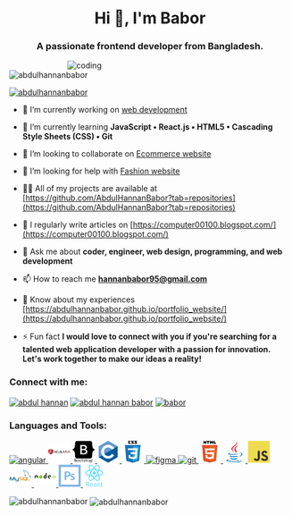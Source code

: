 <h1 align="center">Hi 👋, I'm Babor</h1>
<h3 align="center">A passionate frontend developer from Bangladesh.</h3>

<img align="right" alt="coding" width="400" src="[https://www.google.com/url?sa=i&url=https%3A%2F%2Fgfycat.com%2Fkinddistortedirrawaddydolphin&psig=AOvVaw1A3DtBoiER4CWu9Nn-_5KZ&ust=1686148013240000&source=images&cd=vfe&ved=0CBEQjRxqFwoTCOir_v3srv8CFQAAAAAdAAAAABAR](https://www.google.com/url?sa=i&url=https%3A%2F%2Fgifer.com%2Fen%2FJ4x&psig=AOvVaw11HHHzEZMP68-ecqRe1cL0&ust=1686148130580000&source=images&cd=vfe&ved=0CBEQjRxqFwoTCPiT-LTtrv8CFQAAAAAdAAAAABAv)">


<p align="left"> <img src="https://komarev.com/ghpvc/?username=abdulhannanbabor&label=Profile%20views&color=0e75b6&style=flat" alt="abdulhannanbabor" /> </p>

<p align="left"> <a href="https://github.com/ryo-ma/github-profile-trophy"><img src="https://github-profile-trophy.vercel.app/?username=abdulhannanbabor" alt="abdulhannanbabor" /></a> </p>

- 🔭 I’m currently working on [web development](https://abdulhannanbabor.github.io/portfolio_website/)

- 🌱 I’m currently learning **JavaScript • React.js • HTML5 • Cascading Style Sheets (CSS) • Git**

- 👯 I’m looking to collaborate on [Ecommerce website](https://abdulhannanbabor.github.io/Panda_Commerse_website/)

- 🤝 I’m looking for help with [Fashion website](https://abdulhannanbabor.github.io/Penguin-fashion-tailwind/)

- 👨‍💻 All of my projects are available at [https://github.com/AbdulHannanBabor?tab=repositories](https://github.com/AbdulHannanBabor?tab=repositories)

- 📝 I regularly write articles on [https://computer00100.blogspot.com/](https://computer00100.blogspot.com/)

- 💬 Ask me about **coder, engineer, web design, programming, and web development**

- 📫 How to reach me **hannanbabor95@gmail.com**

- 📄 Know about my experiences [https://abdulhannanbabor.github.io/portfolio_website/](https://abdulhannanbabor.github.io/portfolio_website/)

- ⚡ Fun fact **I would love to connect with you if you're searching for a talented web application developer with a passion for innovation. Let's work together to make our ideas a reality!**

<h3 align="left">Connect with me:</h3>
<p align="left">
<a href="https://linkedin.com/in/abdul hannan" target="blank"><img align="center" src="https://raw.githubusercontent.com/rahuldkjain/github-profile-readme-generator/master/src/images/icons/Social/linked-in-alt.svg" alt="abdul hannan" height="30" width="40" /></a>
<a href="https://fb.com/abdul hannan babor" target="blank"><img align="center" src="https://raw.githubusercontent.com/rahuldkjain/github-profile-readme-generator/master/src/images/icons/Social/facebook.svg" alt="abdul hannan babor" height="30" width="40" /></a>
<a href="https://www.youtube.com/c/babor" target="blank"><img align="center" src="https://raw.githubusercontent.com/rahuldkjain/github-profile-readme-generator/master/src/images/icons/Social/youtube.svg" alt="babor" height="30" width="40" /></a>
</p>

<h3 align="left">Languages and Tools:</h3>
<p align="left"> <a href="https://angular.io" target="_blank" rel="noreferrer"> <img src="https://angular.io/assets/images/logos/angular/angular.svg" alt="angular" width="40" height="40"/> </a> <a href="https://angular.io" target="_blank" rel="noreferrer"> <img src="https://raw.githubusercontent.com/devicons/devicon/master/icons/angularjs/angularjs-original-wordmark.svg" alt="angularjs" width="40" height="40"/> </a> <a href="https://getbootstrap.com" target="_blank" rel="noreferrer"> <img src="https://raw.githubusercontent.com/devicons/devicon/master/icons/bootstrap/bootstrap-plain-wordmark.svg" alt="bootstrap" width="40" height="40"/> </a> <a href="https://www.cprogramming.com/" target="_blank" rel="noreferrer"> <img src="https://raw.githubusercontent.com/devicons/devicon/master/icons/c/c-original.svg" alt="c" width="40" height="40"/> </a> <a href="https://www.w3schools.com/css/" target="_blank" rel="noreferrer"> <img src="https://raw.githubusercontent.com/devicons/devicon/master/icons/css3/css3-original-wordmark.svg" alt="css3" width="40" height="40"/> </a> <a href="https://www.figma.com/" target="_blank" rel="noreferrer"> <img src="https://www.vectorlogo.zone/logos/figma/figma-icon.svg" alt="figma" width="40" height="40"/> </a> <a href="https://git-scm.com/" target="_blank" rel="noreferrer"> <img src="https://www.vectorlogo.zone/logos/git-scm/git-scm-icon.svg" alt="git" width="40" height="40"/> </a> <a href="https://www.w3.org/html/" target="_blank" rel="noreferrer"> <img src="https://raw.githubusercontent.com/devicons/devicon/master/icons/html5/html5-original-wordmark.svg" alt="html5" width="40" height="40"/> </a> <a href="https://www.java.com" target="_blank" rel="noreferrer"> <img src="https://raw.githubusercontent.com/devicons/devicon/master/icons/java/java-original.svg" alt="java" width="40" height="40"/> </a> <a href="https://developer.mozilla.org/en-US/docs/Web/JavaScript" target="_blank" rel="noreferrer"> <img src="https://raw.githubusercontent.com/devicons/devicon/master/icons/javascript/javascript-original.svg" alt="javascript" width="40" height="40"/> </a> <a href="https://www.mysql.com/" target="_blank" rel="noreferrer"> <img src="https://raw.githubusercontent.com/devicons/devicon/master/icons/mysql/mysql-original-wordmark.svg" alt="mysql" width="40" height="40"/> </a> <a href="https://nodejs.org" target="_blank" rel="noreferrer"> <img src="https://raw.githubusercontent.com/devicons/devicon/master/icons/nodejs/nodejs-original-wordmark.svg" alt="nodejs" width="40" height="40"/> </a> <a href="https://www.photoshop.com/en" target="_blank" rel="noreferrer"> <img src="https://raw.githubusercontent.com/devicons/devicon/master/icons/photoshop/photoshop-line.svg" alt="photoshop" width="40" height="40"/> </a> <a href="https://reactjs.org/" target="_blank" rel="noreferrer"> <img src="https://raw.githubusercontent.com/devicons/devicon/master/icons/react/react-original-wordmark.svg" alt="react" width="40" height="40"/> </a> </p>

<p><img align="left" src="https://github-readme-stats.vercel.app/api/top-langs?username=abdulhannanbabor&show_icons=true&locale=en&layout=compact" alt="abdulhannanbabor" /></p>

<p>&nbsp;<img align="center" src="https://github-readme-stats.vercel.app/api?username=abdulhannanbabor&show_icons=true&locale=en" alt="abdulhannanbabor" /></p>

